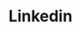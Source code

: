 ---
title: Linkedin
icon: carbon:logo-linkedin
url: https://www.linkedin.com/in/samuel-dotson-b14596125
---